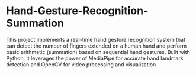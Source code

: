 # Hand-Gesture-Recognition-Summation
This project implements a real-time hand gesture recognition system that can detect the number of fingers extended on a human hand and perform basic arithmetic (summation) based on sequential hand gestures. Built with Python, it leverages the power of MediaPipe for accurate hand landmark detection and OpenCV for video processing and visualization

